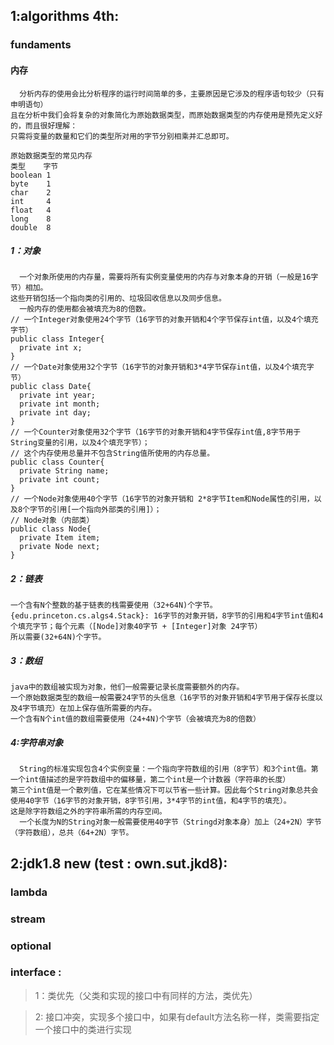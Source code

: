 ## 1:algorithms 4th:
### fundaments
#### 内存
      分析内存的使用会比分析程序的运行时间简单的多，主要原因是它涉及的程序语句较少（只有申明语句）
    且在分析中我们会将复杂的对象简化为原始数据类型，而原始数据类型的内存使用是预先定义好的，而且很好理解：
    只需将变量的数量和它们的类型所对用的字节分别相乘并汇总即可。
    
    原始数据类型的常见内存
    类型    字节
    boolean 1
    byte    1
    char    2
    int     4
    float   4
    long    8
    double  8
##### 1：对象
      一个对象所使用的内存量，需要将所有实例变量使用的内存与对象本身的开销（一般是16字节）相加。
    这些开销包括一个指向类的引用的、垃圾回收信息以及同步信息。
      一般内存的使用都会被填充为8的倍数。
    // 一个Integer对象使用24个字节（16字节的对象开销和4个字节保存int值，以及4个填充字节）
    public class Integer{
      private int x;
    }
    // 一个Date对象使用32个字节（16字节的对象开销和3*4字节保存int值，以及4个填充字节）
    public class Date{
      private int year;
      private int month;
      private int day;
    }
    // 一个Counter对象使用32个字节（16字节的对象开销和4字节保存int值,8字节用于String变量的引用，以及4个填充字节）；
    // 这个内存使用总量并不包含String值所使用的内存总量。
    public class Counter{
      private String name;
      private int count;
    }
    // 一个Node对象使用40个字节（16字节的对象开销和 2*8字节Item和Node属性的引用，以及8个字节的引用[一个指向外部类的引用]）；
    // Node对象（内部类）
    public class Node{
      private Item item;
      private Node next;
    }
##### 2：链表
    一个含有N个整数的基于链表的栈需要使用（32+64N)个字节。
    {edu.princeton.cs.algs4.Stack}: 16字节的对象开销，8字节的引用和4字节int值和4个填充字节；每个元素（[Node]对象40字节 + [Integer]对象 24字节）
    所以需要(32+64N)个字节。 
##### 3：数组
    java中的数组被实现为对象，他们一般需要记录长度需要额外的内存。
    一个原始数据类型的数组一般需要24字节的头信息（16字节的对象开销和4字节用于保存长度以及4字节填充）在加上保存值所需要的内存。
    一个含有N个int值的数组需要使用（24+4N)个字节（会被填充为8的倍数） 
##### 4:字符串对象
      String的标准实现包含4个实例变量：一个指向字符数组的引用（8字节）和3个int值。第一个int值描述的是字符数组中的偏移量，第二个int是一个计数器（字符串的长度）
    第三个int值是一个散列值，它在某些情况下可以节省一些计算。因此每个String对象总共会使用40字节（16字节的对象开销，8字节引用，3*4字节的int值，和4字节的填充）。
    这是除字符数组之外的字符串所需的内存空间。
      一个长度为N的String对象一般需要使用40字节（Stringd对象本身）加上（24+2N）字节（字符数组），总共（64+2N）字节。
    
## 2:jdk1.8 new (test : own.sut.jkd8):
### lambda
### stream
### optional
### interface : 
> 1：类优先（父类和实现的接口中有同样的方法，类优先）

> 2: 接口冲突，实现多个接口中，如果有default方法名称一样，类需要指定一个接口中的类进行实现